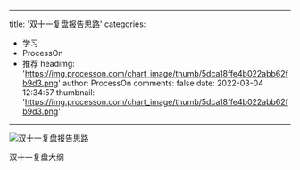 
---
title: '双十一复盘报告思路'
categories: 
 - 学习
 - ProcessOn
 - 推荐
headimg: 'https://img.processon.com/chart_image/thumb/5dca18ffe4b022abb62fb9d3.png'
author: ProcessOn
comments: false
date: 2022-03-04 12:34:57
thumbnail: 'https://img.processon.com/chart_image/thumb/5dca18ffe4b022abb62fb9d3.png'
---

<div>   
<img class="thumb" alt="双十一复盘报告思路" src="https://img.processon.com/chart_image/thumb/5dca18ffe4b022abb62fb9d3.png" referrerpolicy="no-referrer">
<p>双十一复盘大纲</p>  
</div>
            